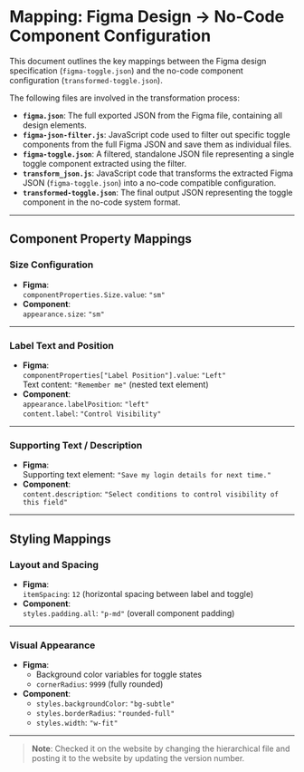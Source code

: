 # Mapping: Figma Design → No-Code Component Configuration

This document outlines the key mappings between the Figma design specification (`figma-toggle.json`) and the no-code component configuration (`transformed-toggle.json`).

The following files are involved in the transformation process:

- **`figma.json`**: The full exported JSON from the Figma file, containing all design elements.
- **`figma-json-filter.js`**: JavaScript code used to filter out specific toggle components from the full Figma JSON and save them as individual files.
- **`figma-toggle.json`**: A filtered, standalone JSON file representing a single toggle component extracted using the filter.
- **`transform_json.js`**: JavaScript code that transforms the extracted Figma JSON (`figma-toggle.json`) into a no-code compatible configuration.
- **`transformed-toggle.json`**: The final output JSON representing the toggle component in the no-code system format.

---

## Component Property Mappings

### **Size Configuration**
- **Figma**:  
  `componentProperties.Size.value`: `"sm"`  
- **Component**:  
  `appearance.size`: `"sm"`

---

### **Label Text and Position**
- **Figma**:  
  `componentProperties["Label Position"].value`: `"Left"`  
  Text content: `"Remember me"` (nested text element)  
- **Component**:  
  `appearance.labelPosition`: `"left"`  
  `content.label`: `"Control Visibility"`

---

### **Supporting Text / Description**
- **Figma**:  
  Supporting text element: `"Save my login details for next time."`  
- **Component**:  
  `content.description`: `"Select conditions to control visibility of this field"`

---

## Styling Mappings

### **Layout and Spacing**
- **Figma**:  
  `itemSpacing`: `12` (horizontal spacing between label and toggle)  
- **Component**:  
  `styles.padding.all`: `"p-md"` (overall component padding)

---

### **Visual Appearance**
- **Figma**:  
  - Background color variables for toggle states  
  - `cornerRadius`: `9999` (fully rounded)  
- **Component**:  
  - `styles.backgroundColor`: `"bg-subtle"`  
  - `styles.borderRadius`: `"rounded-full"`  
  - `styles.width`: `"w-fit"`

---

> **Note**: Checked it on the website by changing the hierarchical file and posting it to the website by updating the version number.
